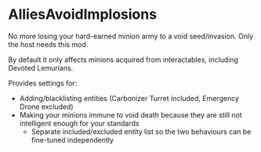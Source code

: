 # AlliesAvoidImplosions

No more losing your hard-earned minion army to a void seed/invasion. Only the host needs this mod.

By default it only affects minions acquired from interactables, including Devoted Lemurians.

Provides settings for:
- Adding/blacklisting entities (Carbonizer Turret included, Emergency Drone excluded)
- Making your minions immune to void death because they are still not intelligent enough for your standards
  - Separate included/excluded entity list so the two behaviours can be fine-tuned independently